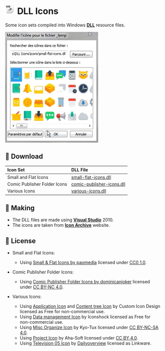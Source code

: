 # ![Icon](./icon.png?raw=true) DLL Icons

Some icon sets compiled into Windows [**DLL**](https://en.wikipedia.org/wiki/Dynamic-link_library) resource files.

![Screenshot](./screenshot.gif?raw=true)

## :floppy_disk: Download
| Icon Set                     | DLL File                                                       |
|:-----------------------------|:---------------------------------------------------------------|
| Small and Flat Icons         | [small-flat-icons.dll](./icons/small-flat-icons.dll)           |
| Comic Publisher Folder Icons | [comic-publisher-icons.dll](./icons/comic-publisher-icons.dll) |
| Various Icons                | [various-icons.dll](./icons/various-icons.dll)                 |

## :rocket: Making
- The DLL files are made using [**Visual Studio**](https://github.com/microsoft) 2010.
- The icons are taken from [**Icon Archive**](https://iconarchive.com) website.

## :page_facing_up: License
- Small and Flat Icons:
  - Using [Small & Flat Icons by paomedia](https://iconarchive.com/show/small-n-flat-icons-by-paomedia.html) licensed under [CC0 1.0](https://creativecommons.org/publicdomain/zero/1.0).

- Comic Publisher Folder Icons:
  - Using [Comic Publisher Folder Icons by dominicanjoker](https://iconarchive.com/show/comic-publisher-folder-icons-by-dominicanjoker.html) licensed under [CC BY-NC 4.0](https://creativecommons.org/licenses/by-nc/4.0).

- Various Icons:
  - Using [Application Icon](https://iconarchive.com/show/flatastic-11-icons-by-custom-icon-design/Application-icon) and [Content tree Icon](https://iconarchive.com/show/flatastic-8-icons-by-custom-icon-design/Content-tree-icon.html) by Custom Icon Design<br/> licensed as Free for non-commercial use.
  - Using [Data management Icon](https://iconarchive.com/show/real-vista-project-managment-icons-by-iconshock/data-management-icon.html) by Iconshock licensed as Free for non-commercial use.
  - Using [Misc Organize Icon](https://iconarchive.com/show/phuzion-icons-by-kyo-tux/Misc-Organize-icon.html) by Kyo-Tux licensed under [CC BY-NC-SA 4.0](https://creativecommons.org/licenses/by-nc-sa/4.0).
  - Using [Project Icon](https://iconarchive.com/show/free-3d-printer-icons-by-aha-soft/Project-icon.html) by Aha-Soft licensed under [CC BY 4.0](https://creativecommons.org/licenses/by/4.0).
  - Using [Television 05 Icon](https://iconarchive.com/show/tv-icons-by-dailyoverview/television-05-icon.html) by [Dailyoverview](http://www.dailyoverview.com) licensed as Linkware.